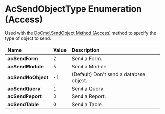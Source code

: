 
# AcSendObjectType Enumeration (Access)

Used with the [DoCmd.SendObject Method (Access)](881004c6-2dd7-55f1-2a16-2d28034125a8.md) method to specify the type of object to send.



|**Name**|**Value**|**Description**|
|:-----|:-----|:-----|
| **acSendForm**|2|Send a Form.|
| **acSendModule**|5|Send a Module.|
| **acSendNoObject**|-1|(Default) Don't send a database object.|
| **acSendQuery**|1|Send a Query.|
| **acSendReport**|3|Send a Report.|
| **acSendTable**|0|Send a Table.|
